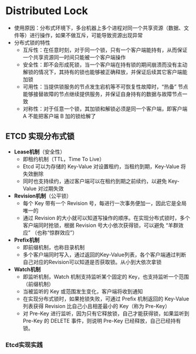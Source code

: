 # Distributed Lock
- 使用原因：分布式环境下，多台机器上多个进程对同一个共享资源（数据、文件等）进行操作，如果不做互斥，可能导致资源出现异常
- 分布式锁的特性
  - 互斥性：在任意时刻，对于同一个锁，只有一个客户端能持有，从而保证一个共享资源同一时间只能被一个客户端操作
  - 安全性：即不会形成死锁，当一个客户端在持有锁的期间崩溃而没有主动解锁的情况下，其持有的锁也能够被正确释放，并保证后续其它客户端能加锁
  - 可用性：当提供锁服务的节点发生宕机等不可恢复性故障时，“热备” 节点能够接替故障的节点继续提供服务，并保证自身持有的数据与故障节点一致
  - 对称性：对于任意一个锁，其加锁和解锁必须是同一个客户端，即客户端 A 不能把客户端 B 加的锁给解了

## ETCD 实现分布式锁
- **Lease机制**（安全性）
  - 即租约机制（TTL，Time To Live）
  - Etcd 可以为存储的 Key-Value 对设置租约，当租约到期，Key-Value 将失效删除
  - 同时也支持续约，通过客户端可以在租约到期之前续约，以避免 Key-Value 对过期失效
- **Revision机制**（公平锁）
  - 每个 Key 带有一个 Revision 号，每进行一次事务便加一，因此它是全局唯一的
  - 通过 Revision 的大小就可以知道写操作的顺序。在实现分布式锁时，多个客户端同时抢锁，根据 Revision 号大小依次获得锁，可以避免 “羊群效应” （也称“惊群效应”）
- **Prefix机制**
  - 即前缀机制，也称目录机制
  - 多个客户端同时写入，通过返回的Key-Value列表，各个客户端通过判断自己对应的Revision可以知道是否获取锁。从小到大依次拿锁
- **Watch机制**
  - 即监听机制，Watch 机制支持监听某个固定的 Key，也支持监听一个范围（前缀机制）
  - 当被监听的 Key 或范围发生变化，客户端将收到通知
  - 在实现分布式锁时，如果抢锁失败，可通过 Prefix 机制返回的 Key-Value 列表获得 Revision 比自己小且相差最小的 Key（称为 Pre-Key）
  - 对 Pre-Key 进行监听，因为只有它释放锁，自己才能获得锁，如果监听到 Pre-Key 的 DELETE 事件，则说明 Pre-Key 已经释放，自己已经持有锁。

### Etcd实现实践
```golang
  
```